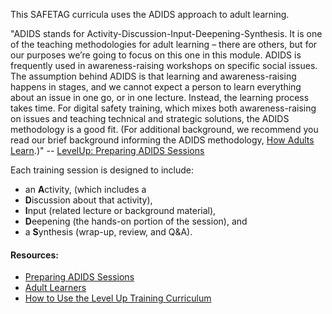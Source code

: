 This SAFETAG curricula uses the ADIDS approach to adult learning. 

"ADIDS stands for Activity-Discussion-Input-Deepening-Synthesis. It is one of the teaching methodologies for adult learning – there are others, but for our purposes we’re going to focus on this one in this module. ADIDS is frequently used in awareness-raising workshops on specific social issues. The assumption behind ADIDS is that learning and awareness-raising happens in stages, and we cannot expect a person to learn everything about an issue in one go, or in one lecture. Instead, the learning process takes time. For digital safety training, which mixes both awareness-raising on issues and teaching technical and strategic solutions, the ADIDS methodology is a good fit. (For additional background, we recommend you read our brief background informing the ADIDS methodology, [How Adults Learn](https://www.level-up.cc/before-an-event/levelups-approach-to-adult-learning).)" -- [LevelUp: Preparing ADIDS Sessions](https://www.level-up.cc/before-an-event/preparing-sessions-using-adids/)

Each training session is designed to include:

  * an **A**ctivity, (which includes a 
  * **D**iscussion about that activity),
  * **I**nput (related lecture or background material),
  * **D**eepening (the hands-on portion of the session), and
  * a **S**ynthesis (wrap-up, review, and Q&A).

#### Resources:

* [Preparing ADIDS Sessions](https://www.level-up.cc/before-an-event/preparing-sessions-using-adids/)
* [Adult Learners](https://www.level-up.cc/before-an-event/levelups-approach-to-adult-learning)
* [How to Use the Level Up Training Curriculum](https://www.level-up.cc/leading-trainings/curriculum-guide)


